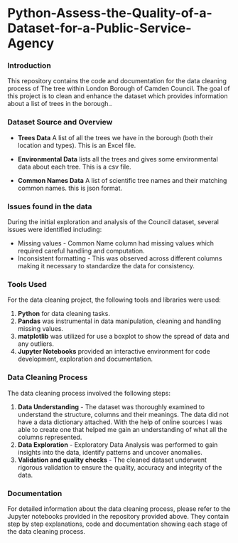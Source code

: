 # Python-Assess-the-Quality-of-a-Dataset-for-a-Public-Service-Agency

### Introduction

This repository contains the code and documentation for the data cleaning process of The tree within London Borough of Camden Council. 
The goal of this project is to clean and enhance the dataset which provides information
about a list of trees in the borough..

### Dataset Source and Overview

- **Trees Data**
A list of all the trees we have in the borough (both their location and types). This is an Excel file. 

- **Environmental Data**
lists all the trees and gives some environmental data about each tree. This is a csv file.

- **Common Names Data**
A list of scientific tree names and their matching common names.  this is json format. 

### Issues found in the data

During the initial exploration and analysis of the Council dataset, several issues were identified including:

- Missing values - Common Name column had missing values which required careful handling and computation.
- Inconsistent formatting - This was observed across different columns making it necessary to standardize the data
  for consistency.

### Tools Used

For the data cleaning project, the following tools and libraries were used:

1. **Python** for data cleaning tasks.
2. **Pandas** was instrumental in data manipulation, cleaning and handling missing values.
3. **matplotlib** was utilized for use a boxplot to show the spread of data and any outliers.
4. **Jupyter Notebooks** provided an interactive environment for code development, exploration and documentation.

### Data Cleaning Process

The data cleaning process involved the following steps:
1. **Data Understanding** - The dataset was thoroughly examined to understand the structure, columns and their meanings.
   The data did not have a data dictionary attached. With the help of online sources I was able to create one that helped me
   gain an understanding of what all the columns represented.
2. **Data Exploration** - Exploratory Data Analysis was performed to gain insights into the data, identify patterns and uncover anomalies.
3. **Validation and quality checks** - The cleaned dataset underwent rigorous validation to ensure the quality, accuracy and integrity of the data.

### Documentation

For detailed information about the data cleaning process, please refer to the Jupyter notebooks provided in the repository provided above.
They contain step by step explanations, code and documentation showing each stage of the data cleaning process.
